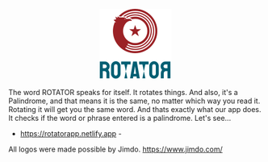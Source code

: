 
<p align="center">
 <img src="img/ROTATOR/RotatorRotated.svg">

 The word <span class="fw-bold">ROTATOR</span> speaks for itself. It rotates things.
                        And also, it's a <span class="fw-bold">Palindrome</span>, and that means it is the same,
                        no matter which way you read it. <span class="fw-bold">Rotating</span> it will get you the same
                        word.
                        And thats exactly what our app does. It checks if the word or phrase entered is a <span
                            class="fw-bold">palindrome</span>. Let's see...
 - https://rotatorapp.netlify.app -

 All logos were made possible by Jimdo.
 https://www.jimdo.com/

 </p>


